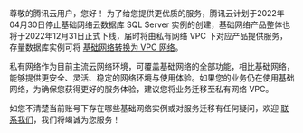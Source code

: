 尊敬的腾讯云用户，您好！
为了给您提供更优质的服务，腾讯云计划于2022年04月30日停止基础网络云数据库 SQL Server 实例的创建，基础网络产品整体也将于2022年12月31日正式下线，届时将由私有网络 VPC 下对应产品提供服务，存量数据库实例可将 [基础网络转换为 VPC 网络](https://cloud.tencent.com/document/product/238/68269)。

私有网络作为目前主流云网络环境，可覆盖基础网络的全部功能，相比基础网络，能够提供更安全、灵活、稳定的网络环境与使用体验。如果您的业务仍在使用基础网络，为确保您获得更好的服务体验，建议您将业务迁移至私有网络 VPC。

如您不清楚当前账号下存在哪些基础网络实例或对服务迁移有任何疑问，欢迎 [联系我们](https://cloud.tencent.com/online-service)，我们将竭诚为您服务！
